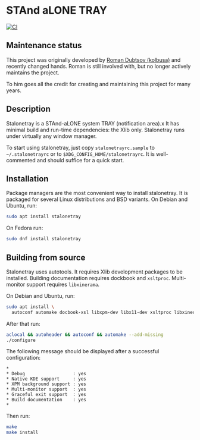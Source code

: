 # STAnd aLONE TRAY

[![CI][ci-badge]][ci-workflow]

[ci-badge]: https://github.com/d3adb5/stalonetray/actions/workflows/ci.yml/badge.svg
[ci-workflow]: https://github.com/d3adb5/stalonetray/actions/workflows/ci.yml

## Maintenance status

This project was originally developed by [Roman Dubtsov (kolbusa)][gh-kolbusa]
and recently changed hands. Roman is still involved with, but no longer
actively maintains the project.

To him goes all the credit for creating and maintaining this project for many
years.

[gh-kolbusa]: https://github.com/kolbusa

## Description

Stalonetray is a STAnd-aLONE system TRAY (notification area).x  It has minimal
build and run-time dependencies: the Xlib only. Stalonetray runs under
virtually any window manager.

To start using stalonetray, just copy `stalonetrayrc.sample` to
`~/.stalonetrayrc` or to `$XDG_CONFIG_HOME/stalonetrayrc`. It is well-commented
and should suffice for a quick start.

## Installation

Package managers are the most convenient way to install stalonetray. It is
packaged for several Linux distributions and BSD variants. On Debian and
Ubuntu, run:

```sh
sudo apt install stalonetray
```

On Fedora run:

```sh
sudo dnf install stalonetray
```

## Building from source

Stalonetray uses autotools. It requires Xlib development packages to be
installed. Building documentation requires dockbook and `xsltproc`.
Multi-monitor support requires `libxinerama`.

On Debian and Ubuntu, run:

```sh
sudo apt install \
  autoconf automake docbook-xsl libxpm-dev libx11-dev xsltproc libxinerama-dev
```

After that run:

```sh
aclocal && autoheader && autoconf && automake --add-missing
./configure
```

The following message should be displayed after a successful configuration:

```text
*
* Debug                  : yes
* Native KDE support     : yes
* XPM background support : yes
* Multi-monitor support  : yes
* Graceful exit support  : yes
* Build documentation    : yes
*
```

Then run:

```sh
make
make install
```
